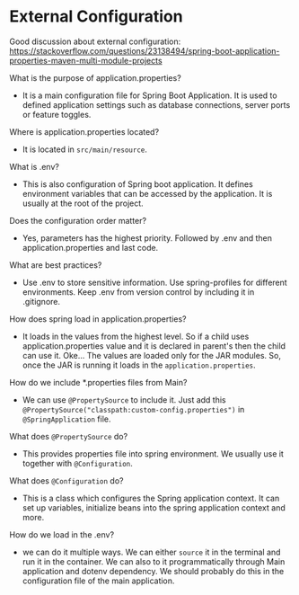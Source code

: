 # External Configuration 

Good discussion about external configuration: https://stackoverflow.com/questions/23138494/spring-boot-application-properties-maven-multi-module-projects 


What is the purpose of application.properties? 
- It is a main configuration file for Spring Boot Application. It is used to defined application settings such as database connections, server ports or feature toggles. 

Where is application.properties located? 
- It is located in `src/main/resource`. 

What is .env? 
- This is also configuration of Spring boot application. It defines environment variables that can be accessed by the application. It is usually at the root of the project. 

Does the configuration order matter? 
- Yes, parameters has the highest priority. Followed by .env and then application.properties and last code. 

What are best practices? 
- Use .env to store sensitive information. Use spring-profiles for different environments. 
Keep .env from version control by including it in .gitignore. 

How does spring load in application.properties? 
- It loads in the values from the highest level. So if a child uses application.properties value and it is declared in parent's then the child can use it. 
Oke... The values are loaded only for the JAR modules. So, once the JAR is running it loads in the `application.properties`. 

How do we include *.properties files from Main? 
- We can use `@PropertySource` to include it. 
Just add this `@PropertySource("classpath:custom-config.properties")` in `@SpringApplication` file. 

What does `@PropertySource` do? 
- This provides properties file into spring environment. We usually use it together with `@Configuration`. 

What does `@Configuration` do? 
- This is a class which configures the Spring application context. It can set up variables, initialize beans into the spring application context and more. 

How do we load in the .env? 
- we can do it multiple ways. We can either `source` it in the terminal and run it in the container. We can also to it programmatically through Main application and dotenv dependency. 
We should probably do this in the configuration file of the main application. 

